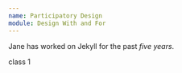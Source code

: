 ```yaml
---
name: Participatory Design
module: Design With and For
---
```

Jane has worked on Jekyll for the past *five years*.

class 1